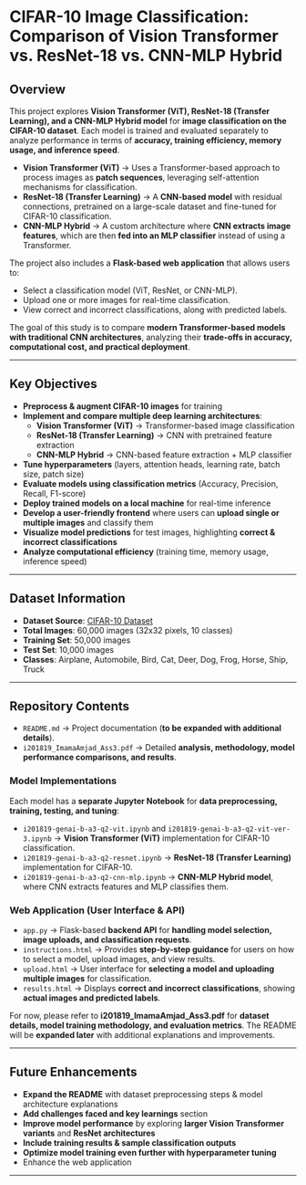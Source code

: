 # CIFAR-10 Image Classification: Comparison of Vision Transformer vs. ResNet-18 vs. CNN-MLP Hybrid


## Overview  
This project explores **Vision Transformer (ViT), ResNet-18 (Transfer Learning), and a CNN-MLP Hybrid model** for **image classification on the CIFAR-10 dataset**. Each model is trained and evaluated separately to analyze performance in terms of **accuracy, training efficiency, memory usage, and inference speed**.  

- **Vision Transformer (ViT)** → Uses a Transformer-based approach to process images as **patch sequences**, leveraging self-attention mechanisms for classification.  
- **ResNet-18 (Transfer Learning)** → A **CNN-based model** with residual connections, pretrained on a large-scale dataset and fine-tuned for CIFAR-10 classification.  
- **CNN-MLP Hybrid** → A custom architecture where **CNN extracts image features**, which are then **fed into an MLP classifier** instead of using a Transformer.  

The project also includes a **Flask-based web application** that allows users to:  
- Select a classification model (ViT, ResNet, or CNN-MLP).  
- Upload one or more images for real-time classification.  
- View correct and incorrect classifications, along with predicted labels.  

The goal of this study is to compare **modern Transformer-based models with traditional CNN architectures**, analyzing their **trade-offs in accuracy, computational cost, and practical deployment**.  

---

## Key Objectives  
- **Preprocess & augment CIFAR-10 images** for training  
- **Implement and compare multiple deep learning architectures**:  
   - **Vision Transformer (ViT)** → Transformer-based image classification  
   - **ResNet-18 (Transfer Learning)** → CNN with pretrained feature extraction  
   - **CNN-MLP Hybrid** → CNN-based feature extraction + MLP classifier  
- **Tune hyperparameters** (layers, attention heads, learning rate, batch size, patch size)  
- **Evaluate models using classification metrics** (Accuracy, Precision, Recall, F1-score)  
- **Deploy trained models on a local machine** for real-time inference  
- **Develop a user-friendly frontend** where users can **upload single or multiple images** and classify them  
- **Visualize model predictions** for test images, highlighting **correct & incorrect classifications**  
- **Analyze computational efficiency** (training time, memory usage, inference speed)  

---

## Dataset Information  
- **Dataset Source**: [CIFAR-10 Dataset](https://www.cs.toronto.edu/~kriz/cifar.html)  
- **Total Images**: 60,000 images (32x32 pixels, 10 classes)  
- **Training Set**: 50,000 images  
- **Test Set**: 10,000 images  
- **Classes**: Airplane, Automobile, Bird, Cat, Deer, Dog, Frog, Horse, Ship, Truck
  
---

## Repository Contents  
- `README.md` → Project documentation (**to be expanded with additional details**).  
- `i201819_ImamaAmjad_Ass3.pdf` → Detailed **analysis, methodology, model performance comparisons, and results**.  

### **Model Implementations**  
Each model has a **separate Jupyter Notebook** for **data preprocessing, training, testing, and tuning**:  
- `i201819-genai-b-a3-q2-vit.ipynb` and `i201819-genai-b-a3-q2-vit-ver-3.ipynb`  → **Vision Transformer (ViT)** implementation for CIFAR-10 classification.  
- `i201819-genai-b-a3-q2-resnet.ipynb` → **ResNet-18 (Transfer Learning)** implementation for CIFAR-10.  
- `i201819-genai-b-a3-q2-cnn-mlp.ipynb` → **CNN-MLP Hybrid model**, where CNN extracts features and MLP classifies them.  

### **Web Application (User Interface & API)**  
- `app.py` → Flask-based **backend API** for **handling model selection, image uploads, and classification requests**.  
- `instructions.html` → Provides **step-by-step guidance** for users on how to select a model, upload images, and view results.  
- `upload.html` → User interface for **selecting a model and uploading multiple images** for classification.  
- `results.html` → Displays **correct and incorrect classifications**, showing **actual images and predicted labels**.  

For now, please refer to **i201819_ImamaAmjad_Ass3.pdf** for **dataset details, model training methodology, and evaluation metrics**. The README will be **expanded later** with additional explanations and improvements.  

---

## Future Enhancements  
- **Expand the README** with dataset preprocessing steps & model architecture explanations
- **Add challenges faced and key learnings** section
- **Improve model performance** by exploring **larger Vision Transformer variants** and **ResNet architectures**
- **Include training results & sample classification outputs**
- **Optimize model training even further with hyperparameter tuning**
- Enhance the web application

---
